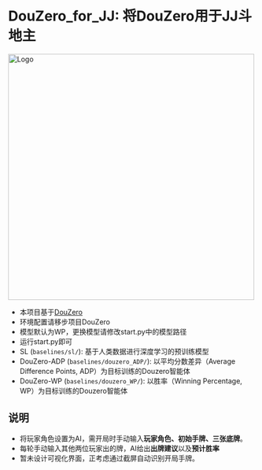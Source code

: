 # DouZero_for_JJ: 将DouZero用于JJ斗地主
<img width="500" src="https://gitee.com/daochenzha/DouZero/raw/main/imgs/douzero_logo.jpg" alt="Logo" />

*   本项目基于[DouZero](https://github.com/kwai/DouZero)
*   环境配置请移步项目DouZero
*   模型默认为WP，更换模型请修改start.py中的模型路径
*   运行start.py即可
*   SL (`baselines/sl/`): 基于人类数据进行深度学习的预训练模型
*   DouZero-ADP (`baselines/douzero_ADP/`): 以平均分数差异（Average Difference Points, ADP）为目标训练的Douzero智能体
*   DouZero-WP (`baselines/douzero_WP/`): 以胜率（Winning Percentage, WP）为目标训练的Douzero智能体

## 说明
*   将玩家角色设置为AI，需开局时手动输入**玩家角色、初始手牌、三张底牌**。
*   每轮手动输入其他两位玩家出的牌，AI给出**出牌建议**以及**预计胜率**
*   暂未设计可视化界面，正考虑通过截屏自动识别开局手牌。
